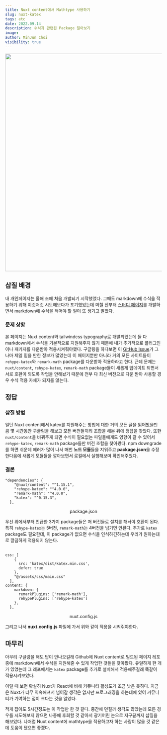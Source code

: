 ```yaml
---
title: Nuxt content에서 Mathtype 사용하기
slug: nuxt-katex
tags: etc
date: 2022.09.14
description: 수식과 관련된 Package 알아보기
image: 
author: MinJun Choi
visibility: true
---
```

<center>
<img src="/nuxt-katex/01.png"  width="700">
</center>

## 삽질 배경
내 개인페이지는 올해 초에 처음 개발되기 시작했었다. 그때도 markdown에 수식을 적용하기 위해 이것저것 시도해보다가 포기했었는데 며칠 전부터 [스터디 페이지](https://choiminjun.com/study/computer-architecture/0-1)를 개발하면서 markdown에 수식을 적어야 할 일이 또 생기고 말았다.

### 문제 상황
본 페이지는 Nuxt content와 tailwindcss typography로 개발되었는데 둘 다 markdown에서 수식을 기본적으로 지원해주지 않기 때문에 내가 추가적으로 
플러그인이나 패키지를 다운받아 적용시켜줘야했다. 구글링을 하다보면 이 [GitHub Issue](https://github.com/nuxt/content/issues/102)가 그나마 제일 믿을 만한 정보가 많았는데 이 페이지뿐만 아니라 거의 모든 사이트들이 `rehype-katex`와 `remark-math` package를 다운받아 적용하라고 한다. 근데 문제는 `nuxt/content`, `rehype-katex`, `remark-math` package들이 새롭게 업데이트 되면서 서로 호환이 되도록 작업을 안해놨기 때문에 전부 다 최신 버전으로 다운 받아 사용할 경우 수식 적용 자체가 되지를 않는다. 

## 정답
### 삽질 방법
일단 Nuxt content에서 katex를 지원해주는 방법에 대한 거의 모든 글을 읽어봤을만큼 몇 시간동안 구글링을 해보고 모든 버전들끼리 조합을 해본 뒤에 정답을 찾았다. 또한 `nuxt/content`을 바꿔주게 되면 수식이 필요없는 파일들에게도 영향이 갈 수 있어서 `rehype-katex`, `remark-math` package들만 버전 조합을 찾아봤다. npm downgrade를 하면 쉬운데 에러가 많이 나서 매번 **노드 모듈**들을 지워주고 **package.json**을 수정한다음에 새롭게 모듈들을 깔아보면서 로컬에서 실행해보며 확인해주었다.

### 결론
<pre class="no-line-numbers language-javascript">
<code>"dependencies": {
    "@nuxt/content": "^1.15.1",
    "rehype-katex": "^4.0.0",
    "remark-math": "^4.0.0",
    "katex": "^0.15.3",
  },
</code></pre>

<center>package.json</center>

우선 위에서부터 언급한 3가지 package들은 저 버전들로 설치를 해놔야 호환이 된다. 특히 `rehype-katex`는 5버전, `remark-math`는 4버전을 넘기면 안된다. 추가로 `katex` package도 필요한데, 이 package가 없으면 수식을 인식하긴하는데 우리가 원하는대로 깔끔하게 적용되지 않는다.
</br></br>

<pre class="no-line-numbers language-javascript">
<code>css: [
    {
      src: 'katex/dist/katex.min.css',
      defer: true
    },
    "@/assets/css/main.css"
  ],
content: {
    markdown: {
      remarkPlugins: ['remark-math'],
      rehypePlugins: ['rehype-katex']
    },
  },
</code></pre>

<center>nuxt.config.js</center>

그리고 나서 **nuxt.config.js** 파일에 가서 위와 같이 적용을 시켜줘야한다.


## 마무리
아무리 구글링을 해도 답이 안나오길래 Github에 Nuxt content로 빌드된 페이지 레포 중에 markdown에서 수식을 지원해줄 수 있게 작업한 것들을 찾아봤다. 유일하게 한 개가 있었는데 그 레포에서는 `katex` package를 추가로 설치해서 적용해주길래 똑같이 적용시켜보았다. 

이럴 때 보면 확실히 Nuxt가 React에 비해 커뮤니티 활성도가 조금 낮은 듯하다. 지금은 Nuxt가 너무 익숙해져서 넘어갈 생각은 없지만 프로그래밍을 하는데에 있어 커뮤니티가 기여하는 점이 크다는 것을 알았다. 

적게 잡아도 5시간정도는 이 작업만 한 것 같다. 중간에 던질까 생각도 많았는데 모든 경우를 시도해보지 않으면 나중에 후회할 것 같아서 광기어린 눈으로 지구끝까지 삽질을 해보았다. 나처럼 Nuxt content에 mathtype을 적용하고자 하는 사람이 많을 것 같은데 도움이 됐으면 좋겠다.
